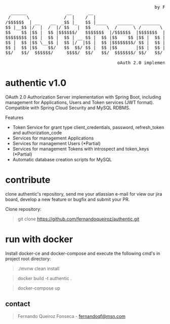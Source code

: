 <pre>  
                                                        by Fernando Queiroz Fonseca
  ______               __      __                              __      __           
 /      \             /  |    /  |                            /  |    /  |          
/$$$$$$  | __    __  _$$ |_   $$ |____    ______   _______   _$$ |_   $$/   _______ 
$$ |__$$ |/  |  /  |/ $$   |  $$      \  /      \ /       \ / $$   |  /  | /       |
$$    $$ |$$ |  $$ |$$$$$$/   $$$$$$$  |/$$$$$$  |$$$$$$$  |$$$$$$/   $$ |/$$$$$$$/ 
$$$$$$$$ |$$ |  $$ |  $$ | __ $$ |  $$ |$$    $$ |$$ |  $$ |  $$ | __ $$ |$$ |      
$$ |  $$ |$$ \__$$ |  $$ |/  |$$ |  $$ |$$$$$$$$/ $$ |  $$ |  $$ |/  |$$ |$$ \_____ 
$$ |  $$ |$$    $$/   $$  $$/ $$ |  $$ |$$       |$$ |  $$ |  $$  $$/ $$ |$$       |
$$/   $$/  $$$$$$/     $$$$/  $$/   $$/  $$$$$$$/ $$/   $$/    $$$$/  $$/  $$$$$$$/ 

                                          oAuth 2.0 implementation with Spring Boot                                                                                    
</pre>

# authentic v1.0

OAuth 2.0 Authorization Server implementation with Spring Boot, including management for Applications, Users and Token services (JWT format).
Compatible with Spring Cloud Security and MySQL RDBMS.

Features
- Token Service for grant type client_credentials, password, refresh_token and authorization_code
- Services for management Applications
- Services for management Users (*Partial)
- Services for management Tokens with introspect and token_keys (*Partial)
- Automatic database creation scripts for MySQL

# contribute
clone authentic's repository, send me your atlassian e-mail for view our jira board, develop a new feature or bugfix and submit your PR.

Clone repository:
> git clone https://github.com/fernandoqueiroz/authentic.git


# run with docker
Install docker-ce and docker-compose and execute the following cmd's in project root directory:

> ./mvnw clean install

> docker build -t authentic . 

> docker-compose up 

## contact
> Fernando Queiroz Fonseca - fernandoqf@msn.com
